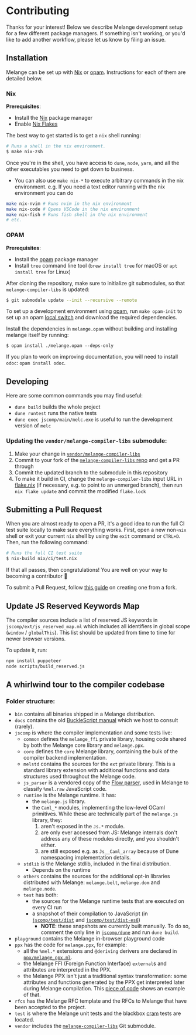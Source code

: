 # Contributing

Thanks for your interest! Below we describe Melange development setup for a few different package managers. If something isn't working, or you'd like to add another workflow, please let us know by filing an issue.

## Installation

Melange can be set up with [Nix](#Nix) or [opam](#opam). Instructions for each of them are detailed below.

### Nix

**Prerequisites**:
- Install the [Nix](https://nixos.org/) package manager
- Enable [Nix Flakes](https://nixos.wiki/wiki/Flakes)

The best way to get started is to get a `nix` shell running:

```sh
# Runs a shell in the nix environment.
$ make nix-zsh
```

Once you're in the shell, you have access to `dune`, `node`, `yarn`, and all the other executables you need to get down to business.

- You can also use `make nix-*` to execute arbitrary commands in the nix environment. e.g. If you need a text editor running with the nix environment you can do

```sh
make nix-nvim # Runs nvim in the nix environment
make nix-code # Opens VSCode in the nix environment
make nix-fish # Runs fish shell in the nix environment
# etc.
```

### OPAM

**Prerequisites**:
- Install the [opam](https://opam.ocaml.org/) package manager
- Install `tree` command line tool (`brew install tree` for macOS or `apt install tree` for Linux)

After cloning the repository, make sure to initialize git submodules, so that
`melange-compiler-libs` is updated:

```sh
$ git submodule update --init --recursive --remote
```

To set up a development environment using [opam](https://opam.ocaml.org/), run `make opam-init` to set up an opam [local switch](https://opam.ocaml.org/blog/opam-local-switches/) and download the required dependencies.

Install the dependencies in `melange.opam` without building and installing melange itself by running:

    $ opam install ./melange.opam --deps-only


If you plan to work on improving documentation, you will need to install `odoc`: `opam install odoc`.

## Developing

Here are some common commands you may find useful:

- `dune build` builds the whole project
- `dune runtest` runs the native tests
- `dune exec jscomp/main/melc.exe` is useful to run the development version of `melc`

### Updating the `vendor/melange-compiler-libs` submodule:

1. Make your change in
   [`vendor/melange-compiler-libs`](./vendor/melange-compiler-libs)
2. Commit to your fork of the [`melange-compiler-libs`
   repo](https://github.com/melange-re/melange-compiler-libs) and get a PR
   through
3. Commit the updated branch to the submodule in this repository
4. To make it build in CI, change the `melange-compiler-libs` input URL in
   [flake.nix](https://github.com/melange-re/melange/blob/9597451da4c83fd6ba937e4592941b7cb18b45e8/flake.nix#L14)
   (if necessary, e.g. to point to an unmerged branch), then run `nix flake
   update` and commit the modified `flake.lock`

## Submitting a Pull Request

When you are almost ready to open a PR, it's a good idea to run the full CI test suite locally to make sure everything works. First, open a new non-`nix` shell or exit your current `nix` shell by using the `exit` command or `CTRL+D`. Then, run the following command:

```sh
# Runs the full CI test suite
$ nix-build nix/ci/test.nix
```

If that all passes, then congratulations! You are well on your way to becoming a contributor 🎉

To submit a Pull Request, follow [this guide](https://docs.github.com/en/pull-requests/collaborating-with-pull-requests/proposing-changes-to-your-work-with-pull-requests/creating-a-pull-request-from-a-fork) on creating one from a fork.

## Update JS Reserved Keywords Map

The compiler sources include a list of reserved JS keywords in
`jscomp/ext/js_reserved_map.ml` which includes all identifiers in global scope
(`window` / `globalThis`). This list should be updated from time to time for
newer browser versions.

To update it, run:

```sh
npm install puppeteer
node scripts/build_reserved.js
```

## A whirlwind tour to the compiler codebase

### Folder structure:

- `bin` contains all binaries shipped in a Melange distribution.
- `docs` contains the old [BuckleScript
  manual](https://melange.re/melange/Manual.html) which we host to consult
  (rarely).
- `jscomp` is where the compiler implementation and some tests live:
    - `common` defines the `melange_ffi` private library, housing code shared
      by both the Melange core library and `melange.ppx`.
    - `core` defines the `core` Melange library, containing the bulk of the
      compiler backend implementation.
    - `melstd` contains the sources for the `ext` private library. This is a
      standard library extension with additional functions and data structures
      used throughout the Melange code.
    - `js_parser` is a vendored copy of the [Flow
      parser](https://github.com/facebook/flow/tree/main/src/parser), used in
      Melange to classify `%mel.raw` JavaScript code.
    - `runtime` is the Melange runtime. It has:
        - the `melange.js` library.
        - the `Caml_*` modules, implementing the low-level OCaml primitives.
          While these are technically part of the `melange.js` library, they:
            1. aren't exposed in the `Js.*` module.
            2. are only ever accessed from JS: Melange internals don't address
               any of these modules directly, and you shouldn't either.
            3. are still exposed e.g. as `Js__Caml_array` because of Dune
               namespacing implementation details.
    - `stdlib` is the Melange stdlib, included in the final distribution.
      - Depends on the runtime
    - `others` contains the sources for the additional opt-in libraries
      distributed with Melange: `melange.belt`, `melange.dom` and
      `melange.node`.
    - `test` has both:
        - the sources for the Melange runtime tests that are executed on every
          CI run
        - a snapshot of their compilation to JavaScript (in
          [`jscomp/test/dist`](https://github.com/melange-re/melange/tree/main/jscomp/test/dist)
          and
          [`jscomp/test/dist-es6`](https://github.com/melange-re/melange/tree/main/jscomp/test/dist-es6))
            - **NOTE**: these snapshots are currently built manually. To do so,
              comment the only line in
              [`jscomp/dune`](https://github.com/melange-re/melange/blob/main/jscomp/dune)
              and run `dune build`.
- `playground` contains the Melange in-browser playground code
- `ppx` has the code for `melange.ppx`, for example:
    - all the `%mel.*` extensions and `@deriving` derivers are declared in
      [`ppx/melange_ppx.ml`](https://github.com/melange-re/melange/blob/main/ppx/melange_ppx.ml).
    - the Melange FFI (Foreign Function Interface) `external`s and attributes
      are interpreted in the PPX.
    - the Melange PPX isn't just a traditional syntax transformation: some
      attributes and functions generated by the PPX get interpreted later
      during Melange compilation. This [piece of
      code](https://github.com/melange-re/melange/blob/1167ca745c7ddc2b950559e53d2ebe43585f3850/jscomp/core/lam_convert.ml#L526-L544)
      shows an example of that.
- `rfcs` has the Melange RFC template and the RFCs to Melange that have been
  accepted to the project.
- `test` is where the Melange unit tests and the blackbox
  [cram](https://dune.readthedocs.io/en/stable/tests.html#cram-tests) tests are
  located.
- `vendor` includes the
  [`melange-compiler-libs`](https://github.com/melange-re/melange-compiler-libs)
  Git submodule.

